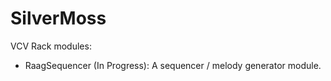 # SilverMoss

VCV Rack modules:
- RaagSequencer (In Progress): A sequencer / melody generator module.

